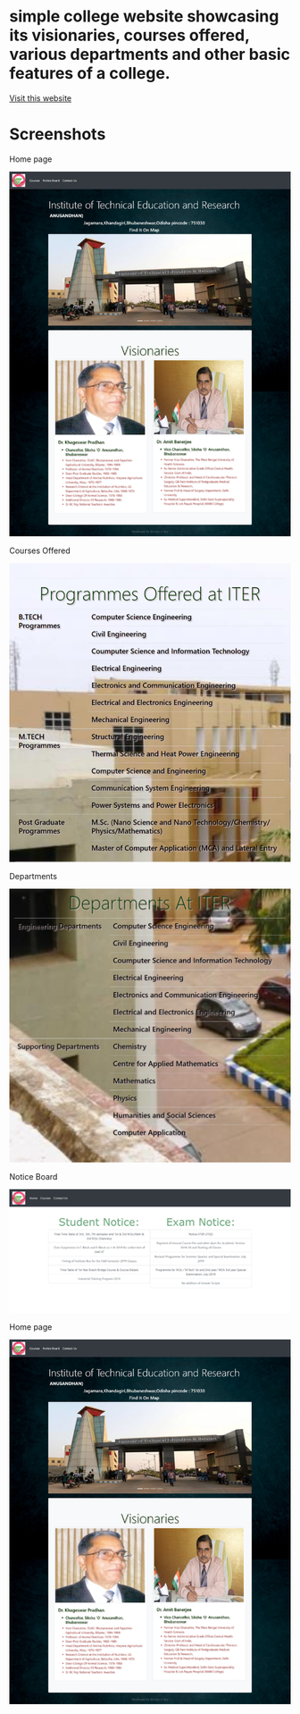 # simple college website showcasing its visionaries, courses offered, various departments and other basic features of a college. 

[Visit this website](https://iter-college.netlify.app/index.html)

# Screenshots

Home page

![](assets/screenshots/home.png)

Courses Offered

![](assets/screenshots/courses.png)

Departments

![](assets/screenshots/department.png)

Notice Board

![](assets/screenshots/notice.png)

Home page

![](assets/screenshots/home.png)
